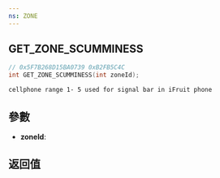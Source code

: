 ```yaml
---
ns: ZONE
---
```

## GET_ZONE_SCUMMINESS

```c
// 0x5F7B268D15BA0739 0xB2FB5C4C
int GET_ZONE_SCUMMINESS(int zoneId);
```

```
cellphone range 1- 5 used for signal bar in iFruit phone  
```

## 參數
* **zoneId**: 

## 返回值
